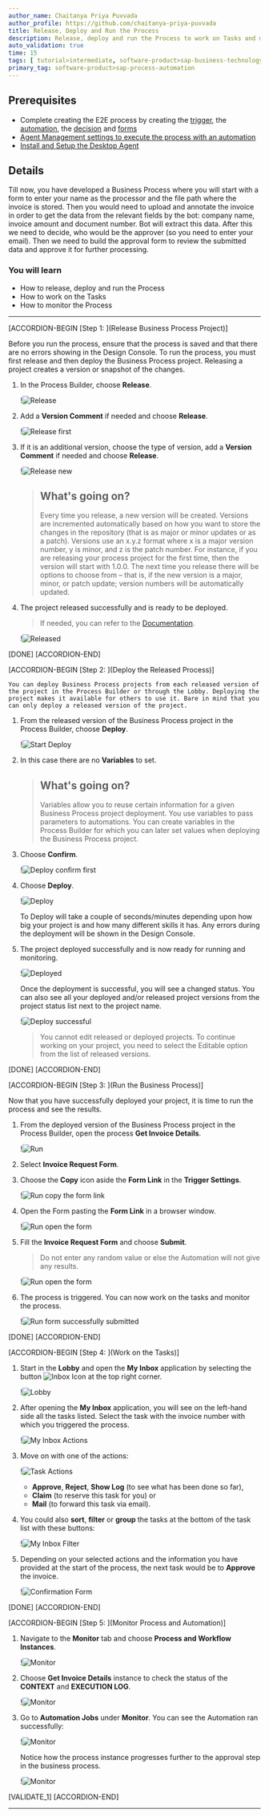 ```yaml
---
author_name: Chaitanya Priya Puvvada
author_profile: https://github.com/chaitanya-priya-puvvada
title: Release, Deploy and Run the Process
description: Release, deploy and run the Process to work on Tasks and monitor the Process
auto_validation: true
time: 15
tags: [ tutorial>intermediate, software-product>sap-business-technology-platform, tutorial>free-tier]
primary_tag: software-product>sap-process-automation
---
```


## Prerequisites
-  Complete creating the E2E process by creating  the [trigger](spa-dox-create-process), the [automation](spa-dox-create-automation), the [decision](spa-dox-create-decision) and [forms](spa-dox-forms)
- [Agent Management settings to execute the process with an automation](spa-run-agent-settings)
- [Install and Setup the Desktop Agent](spa-setup-desktop-agent)

## Details
Till now, you have developed a Business Process where you will start with a form to enter your name as the processor and the file path where the invoice is stored. Then you would need to upload and annotate the invoice in order to get the data from the relevant fields by the bot: company name, invoice amount and document number. Bot will extract this data. After this we need to decide, who would be the approver (so you need to enter your email). Then we need to build the approval form to review the submitted data and approve it for further processing.

### You will learn
  - How to release, deploy and run the Process
  - How to work on the Tasks
  - How to monitor the Process

---

[ACCORDION-BEGIN [Step 1: ](Release Business Process Project)]

   Before you run the process, ensure that the process is saved and that there are no errors showing in the Design Console.
   To run the process, you must first release and then deploy the Business Process project. Releasing a project creates a version or snapshot of the changes.

1. In the Process Builder, choose **Release**.

    !![Release](01_Process_final.png)

2. Add a **Version Comment** if needed and choose **Release**.

    !![Release first](02_Release_first_version.png)

3. If it is an additional version, choose the type of version, add a **Version Comment** if needed and choose **Release**.

    !![Release new](02_Release_second_version.png)

    > ## What's going on?
    > Every time you release, a new version will be created. Versions are incremented automatically based on how you want to store the changes in the repository (that is as major or minor updates or as a patch). Versions use an x.y.z format where x is a major version number, y is minor, and z is the patch number. For instance, if you are releasing your process project for the first time, then the version will start with 1.0.0. The next time you release there will be options to choose from – that is, if the new version is a major, minor, or patch update; version numbers will be automatically updated.

4. The project released successfully and is ready to be deployed.

    > If needed, you can refer to the [Documentation](https://help.sap.com/docs/PROCESS_AUTOMATION/a331c4ef0a9d48a89c779fd449c022e7/5ec3714e12ce487da35c009505eaf3a5.html?version=Cloud).

    !![Released](03_Released_first_version.png)

[DONE]
[ACCORDION-END]

[ACCORDION-BEGIN [Step 2: ](Deploy the Released Process)]

    You can deploy Business Process projects from each released version of the project in the Process Builder or through the Lobby. Deploying the project makes it available for others to use it. Bare in mind that you can only deploy a released version of the project.

1. From the released version of the Business Process project in the Process Builder, choose **Deploy**.

    !![Start Deploy](01_Released_first_version.png)

2. In this case there are no **Variables** to set.

    > ## What's going on?
    > Variables allow you to reuse certain information for a given Business Process project deployment. You use variables to pass parameters to automations. You can create variables in the Process Builder for which you can later set values when deploying the Business Process project.

3. Choose **Confirm**.

    !![Deploy confirm  first](02_Deploy_first_version_confirm.png)

3. Choose **Deploy**.

    !![Deploy](02_Deploy_first_version_deploy.png)

    To Deploy will take a couple of seconds/minutes depending upon how big your project is and how many different skills it has. Any errors during the deployment will be shown in the Design Console.

4. The project deployed successfully and is now ready for running and monitoring.

    !![Deployed](03_Deployed_first_version.png)

    Once the deployment is successful, you will see a changed status. You can also see all your deployed and/or released project versions from the project status list next to the project name.

    !![Deploy successful](01_Deployed_process.png)

    > You cannot edit released or deployed projects. To continue working on your project, you need to select the Editable option from the list of released versions.

[DONE]
[ACCORDION-END]

[ACCORDION-BEGIN [Step 3: ](Run the Business Process)]

   Now that you have successfully deployed your project, it is time to run the process and see the results.

1. From the deployed version of the Business Process project in the Process Builder, open the process **Get Invoice Details**.

    !![Run](01_Open_Order_Processing.png)

2. Select **Invoice Request Form**.

3. Choose the **Copy** icon aside the **Form Link** in the **Trigger Settings**.

    !![Run copy the form link](02_Process_Start.png)

3. Open the Form pasting the **Form Link** in a browser window.

    !![Run open the form](03_Order_Processing_Form.png)

4. Fill the **Invoice Request Form** and choose **Submit**.

    > Do not enter any random value or else the Automation will not give any results.

    !![Run open the form](Form_Inputs.png)

5. The process is triggered. You can now work on the tasks and monitor the process.

    !![Run form successfully submitted](Run_inputs_2.png)

[DONE]
[ACCORDION-END]

[ACCORDION-BEGIN [Step 4: ](Work on the Tasks)]    

1. Start in the **Lobby** and open the **My Inbox** application by selecting the button ![Inbox Icon](02_Inbox_Icon.png) at the top right corner.

    !![Lobby](01_Lobby.png)

2. After opening the **My Inbox** application, you will see on the left-hand side all the tasks listed. Select the task with the invoice number with which you triggered the process.

    !![My Inbox Actions](03_MyInbox_Actions.png)

3. Move on with one of the actions:

    !![Task Actions](04_TaskActions.png)

      - **Approve**, **Reject**, **Show Log** (to see what has been done so far),
      - **Claim** (to reserve this task for you) or
      - **Mail** (to forward this task via email).

4. You could also **sort**, **filter** or **group** the tasks at the bottom of the task list with these buttons:

    !![My Inbox Filter](05_MyInbox_Filter.png)

5. Depending on your selected actions and the information you have provided at the start of the process, the next task would be to **Approve** the invoice.

    !![Confirmation Form](06_ConfirmationForm.png)

[DONE]
[ACCORDION-END]

[ACCORDION-BEGIN [Step 5: ](Monitor Process and Automation)]

1. Navigate to the **Monitor** tab and choose **Process and Workflow Instances**.

    !![Monitor](01_Monitor.png)

2. Choose **Get Invoice Details** instance to check the status of the **CONTEXT** and **EXECUTION LOG**.

    !![Monitor](02_Process_and_Workflow.png)

3. Go to **Automation Jobs** under **Monitor**.
   You can see the Automation ran successfully:

    !![Monitor](03_Automations_Jobs.png)

    Notice how the process instance progresses further to the approval step in the business process.

    !![Monitor](05_Monitor_Process_and_Workflow.png)

[VALIDATE_1]
[ACCORDION-END]

---
